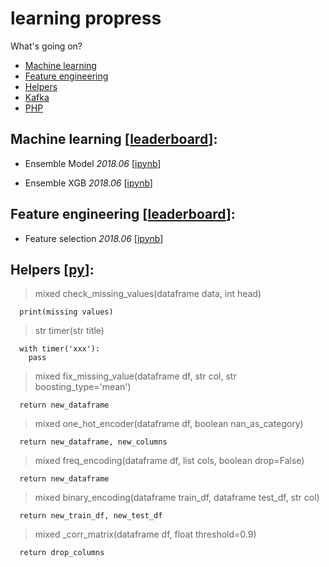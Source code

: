 # learning propress
What's going on?

  * [Machine learning](#machine-learning-leaderboard)
  * [Feature engineering](#feature-engineering-leaderboard)
  * [Helpers](#helpers-py)
  * [Kafka](https://github.com/clotyxf/learningflow/tree/master/Kafka/README.md)
  * [PHP](https://github.com/clotyxf/learningflow/tree/master/php/README.md)

## Machine learning \[[leaderboard](https://github.com/clotyxf/learningflow/tree/master/machine_learning/README.md)\]:

* Ensemble Model _2018.06_ \[[ipynb](https://github.com/clotyxf/learningflow/tree/master/machine_learning/ensemble_scikit_learn.ipynb)\]

* Ensemble XGB _2018.06_ \[[ipynb](https://github.com/clotyxf/learningflow/tree/master/machine_learning/ensemble_end_to_end.ipynb)\]

## Feature engineering \[[leaderboard](https://github.com/clotyxf/learningflow/tree/master/machine_learning/README.md)\]:

* Feature selection _2018.06_ \[[ipynb](https://github.com/clotyxf/learningflow/tree/master/machine_learning/feature_selection.ipynb)\]

## Helpers \[[py](https://github.com/clotyxf/learningflow/tree/master/machine_learning/helpers.py)\]:

> mixed check_missing_values(dataframe data, int head)
```
  print(missing values)
```

> str timer(str title)
```
  with timer('xxx'):
    pass
```

> mixed fix_missing_value(dataframe df, str col, str boosting_type='mean')
```
  return new_dataframe
```

> mixed one_hot_encoder(dataframe df, boolean nan_as_category)
```
  return new_dataframe, new_columns
```

> mixed freq_encoding(dataframe df, list cols, boolean drop=False)

```
  return new_dataframe
```

> mixed binary_encoding(dataframe train_df, dataframe test_df, str col)
```
  return new_train_df, new_test_df
```

> mixed  _corr_matrix(dataframe df, float threshold=0.9)
```
  return drop_columns
```